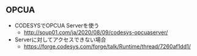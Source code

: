 ## OPCUA

- CODESYSでOPCUA Serverを使う
  - http://soup01.com/ja/2020/08/09/codesys-opcuaserver/
- Serverに対してアクセスできない場合
  - https://forge.codesys.com/forge/talk/Runtime/thread/7260af1dd1/
